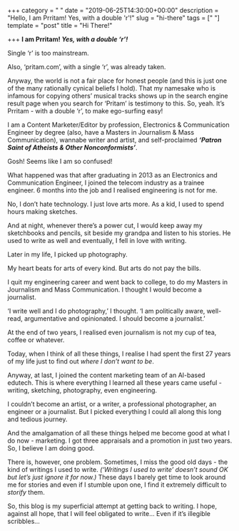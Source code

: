 +++
category = " "
date = "2019-06-25T14:30:00+00:00"
description = "Hello, I am Prritam! Yes, with a double 'r'!"
slug = "hi-there"
tags = [" "]
template = "post"
title = "Hi There!"

+++
**I am Prritam! _Yes, with a double ‘r’!_**

Single ‘r’ is too mainstream.

Also, ‘pritam.com’, with a single ‘r’, was already taken.

Anyway, the world is not a fair place for honest people (and this is just one of the many rationally cynical beliefs I hold). That my namesake who is infamous for copying others’ musical tracks shows up in the search engine result page when you search for ‘Pritam’ is testimony to this. So, yeah. It’s Prritam - with a double ‘r’, to make ego-surfing easy!

I am a Content Marketer/Editor by profession, Electronics & Communication Engineer by degree (also, have a Masters in Journalism & Mass Communication), wannabe writer and artist, and self-proclaimed **_‘Patron Saint of Atheists & Other Nonconformists’_**.

Gosh! Seems like I am so confused!

What happened was that after graduating in 2013 as an Electronics and Communication Engineer, I joined the telecom industry as a trainee engineer. 6 months into the job and I realised engineering is not for me.

No, I don’t hate technology. I just love arts more. As a kid, I used to spend hours making sketches.

And at night, whenever there’s a power cut, I would keep away my sketchbooks and pencils, sit beside my grandpa and listen to his stories. He used to write as well and eventually, I fell in love with writing.

Later in my life, I picked up photography.

My heart beats for arts of every kind. But arts do not pay the bills.

I quit my engineering career and went back to college, to do my Masters in Journalism and Mass Communication. I thought I would become a journalist.

‘I write well and I do photography,’ I thought. ‘I am politically aware, well-read, argumentative and opinionated. I should become a journalist.’

At the end of two years, I realised even journalism is not my cup of tea, coffee or whatever.

Today, when I think of all these things, I realise I had spent the first 27 years of my life just to find out _where I don’t want to be_.

Anyway, at last, I joined the content marketing team of an AI-based edutech. This is where everything I learned all these years came useful - writing, sketching, photography, even engineering.

I couldn’t become an artist, or a writer, a professional photographer, an engineer or a journalist. But I picked everything I could all along this long and tedious journey.

And the amalgamation of all these things helped me become good at what I do now - marketing. I got three appraisals and a promotion in just two years. So, I believe I am doing good.

There is, however, one problem. Sometimes, I miss the good old days - the kind of writings I used to write. _(‘Writings I used to write’ doesn’t sound OK but let’s just ignore it for now.)_ These days I barely get time to look around me for stories and even if I stumble upon one, I find it extremely difficult to _storify_ them.

So, this blog is my superficial attempt at getting back to writing. I hope, against all hope, that I will feel obligated to write… Even if it’s illegible scribbles…